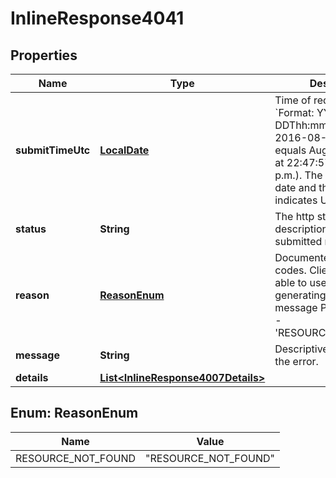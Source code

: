 
# InlineResponse4041

## Properties
Name | Type | Description | Notes
------------ | ------------- | ------------- | -------------
**submitTimeUtc** | [**LocalDate**](LocalDate.md) | Time of request in UTC. &#x60;Format: YYYY-MM-DDThh:mm:ssZ&#x60;  Example 2016-08-11T22:47:57Z equals August 11, 2016, at 22:47:57 (10:47:57 p.m.). The T separates the date and the time. The Z indicates UTC.  |  [optional]
**status** | **String** | The http status description of the submitted request. |  [optional]
**reason** | [**ReasonEnum**](#ReasonEnum) | Documented reason codes. Client should be able to use the key for generating their own error message Possible Values:   - &#39;RESOURCE_NOT_FOUND&#39;  |  [optional]
**message** | **String** | Descriptive message for the error. |  [optional]
**details** | [**List&lt;InlineResponse4007Details&gt;**](InlineResponse4007Details.md) |  |  [optional]


<a name="ReasonEnum"></a>
## Enum: ReasonEnum
Name | Value
---- | -----
RESOURCE_NOT_FOUND | &quot;RESOURCE_NOT_FOUND&quot;



